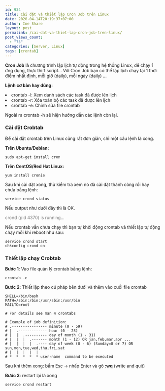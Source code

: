 ```yaml
---
id: 934
title: Cài đặt và thiết lập Cron Job trên Linux
date: 2020-04-14T20:19:37+07:00
author: Ime Share
layout: post
permalink: /cai-dat-va-thiet-lap-cron-job-tren-linux/
post_views_count:
  - "75"
categories: [Server, Linux]
tags: [crontab]
---
```

**Cron Job** là chương trình lập lịch tự động trong hệ thống Linux, để chạy 1 ứng dụng, thực thi 1 script… Với Cron Job bạn có thể lập lịch chạy tại 1 thời điểm nhất định, mỗi giờ (daily), mỗi ngày (daily) &#8230;

**Lệnh cơ bản hay dùng:**

<li style="display: list-item;">
  crontab -l: Xem danh sách các task đã được lên lịch
</li>
<li style="display: list-item;">
  crontab -r: Xóa toàn bộ các task đã được lên lịch
</li>
<li style="display: list-item;">
  crontab -e: Chỉnh sửa file crontab
</li>

Ngoài ra crontab -h sẽ hiện hướng dẫn các lệnh còn lại.

### <span id="cai-dat-crobtab">Cài đặt Crobtab</span>

Để cài đặt crontab trên Linux cũng rất đơn giản, chỉ một câu lệnh là xong.

**Trên Ubuntu/Debian:**

```
sudo apt-get install cron
```

**Trên CentOS/Red Hat Linux:**

```
yum install cronie
```

Sau khi cài đặt xong, thử kiểm tra xem nó đã cài đặt thành công rồi hay chưa bằng lệnh:

```
service crond status
```

Nếu output như dưới đây thì là OK.

<span style="color: #808080;"><span class="kw1">crond</span> <span class="br0">(</span><span class="">pid </span><span class="nu0">4370</span><span class="br0">)</span><span class=""> is running&#8230;</span></span>

Nếu crontab vẫn chưa chạy thì bạn tự khởi động crontab và thiết lập tự động chạy mỗi khi reboot như sau:

```
service crond start
chkconfig crond on
```

### <span id="cai-dat-crobtab">Thiết lập chạy Crobtab</span>

**Bước 1**: Vào file quản lý crontab bằng lệnh:

```
crontab -e
```

**Bước 2**: Thiết lập theo cú pháp bên dưới và thêm vào cuối file crontab

```
SHELL=/bin/bash
PATH=/sbin:/bin:/usr/sbin:/usr/bin
MAILTO=root

# For details see man 4 crontabs

# Example of job definition:
# .---------------- minute (0 - 59)
# |  .------------- hour (0 - 23)
# |  |  .---------- day of month (1 - 31)
# |  |  |  .------- month (1 - 12) OR jan,feb,mar,apr ...
# |  |  |  |  .---- day of week (0 - 6) (Sunday=0 or 7) OR sun,mon,tue,wed,thu,fri,sat
# |  |  |  |  |
# *  *  *  *  * user-name  command to be executed
```

Sau khi thêm xong: bấm Esc -> nhấp Enter và gõ **:wq** (write and quit)

**Bước 3**: restart lại là xong

```
service crond restart
```